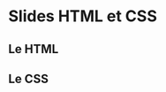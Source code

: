 # Slides HTML et CSS

## Le HTML

<SlidesDeck src="introduction_html" />

## Le CSS

<SlidesDeck src="introduction_css" />

<!-- <Qcm title='QCM avec titre' :data='{
    "Question 1": ["Réponse 1", "Réponse 2"],
    "Question 2": ["Réponse 1", "Réponse 2"],
    "Question 3": ["Réponse 1", "Réponse 2"]
}' /> -->
